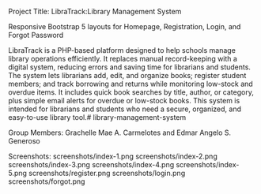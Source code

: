 Project Title: 
LibraTrack:Library Management System

Responsive Bootstrap 5 layouts for Homepage, Registration, Login, and Forgot Password

LibraTrack is a PHP-based platform designed to help schools manage library 
operations efficiently. It replaces manual record-keeping with a digital system, reducing errors 
and saving time for librarians and students. The system lets librarians add, edit, and organize 
books; register student members; and track borrowing and returns while monitoring low-stock 
and overdue items. It includes quick book searches by title, author, or category, plus simple email 
alerts for overdue or low-stock books. This system is intended for librarians and students who 
need a secure, organized, and easy-to-use library tool.# library-management-system

Group Members:
Grachelle Mae A. Carmelotes and Edmar Angelo S. Generoso

Screenshots:
screenshots/index-1.png
screenshots/index-2.png
screenshots/index-3.png
screenshots/index-4.png
screenshots/index-5.png
screenshots/register.png
screenshots/login.png
screenshots/forgot.png
